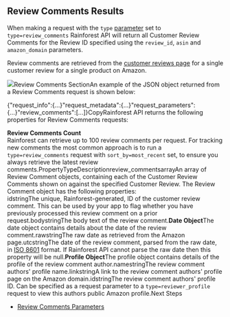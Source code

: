 Review Comments Results
-----------------------

When making a request with the `type` [parameter](/docs/product-data-api/parameters/review-comments) set to `type=review_comments` Rainforest API will return all Customer Review Comments for the Review ID specified using the `review_id`, `asin` and `amazon_domain` parameters.

Review comments are retrieved from the [customer reviews page](https://www.amazon.com/product-reviews/B073JYC4XM) for a single customer review for a single product on Amazon.

![](https://apiimages.imgix.net/rainforestapi/images/png/docs/review_comments.png?auto=format&ixlib=react-9.5.1-beta.1&w=600)Review Comments SectionAn example of the JSON object returned from a Review Comments request is shown below:

{"request\_info":{...}"request\_metadata":{...}"request\_parameters":{...}"review\_comments":[...]}CopyRainforest API returns the following properties for Review Comments requests:



**Review Comments Count**  
Rainforest can retrieve up to 100 review comments per request. For tracking new comments the most common approach is to run a `type=review_comments` request with `sort_by=most_recent` set, to ensure you always retrieve the latest review comments.PropertyTypeDescriptionreview\_commentsarrayAn array of Review Comment objects, containing each of the Customer Review Comments shown on against the specified Customer Review. The Review Comment object has the following properties:  
idstringThe unique, Rainforest-generated, ID of the customer review comment. This can be used by your app to flag whether you have previously processed this review comment on a prior request.bodystringThe body text of the review comment.**Date Object**The date object contains details about the date of the review comment.rawstringThe raw date as retrieved from the Amazon page.utcstringThe date of the review comment, parsed from the raw date, in [ISO 8601](https://en.wikipedia.org/wiki/ISO_8601) format. If Rainforest API cannot parse the raw date then this property will be null.**Profile Object**The profile object contains details of the profile of the review comment author.namestringThe review comment authors' profile name.linkstringA link to the review comment authors' profile page on the Amazon domain.idstringThe review comment authors' profile ID. Can be specified as a request parameter to a `type=reviewer_profile` request to view this authors public Amazon profile.Next Steps

* [Review Comments Parameters](/docs/product-data-api/parameters/review-comments)
